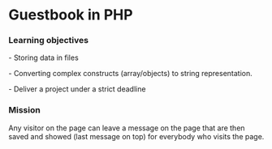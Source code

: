 <h1>Guestbook in PHP</h1>
<h3> Learning objectives </h3>
<p>- Storing data in files</p>
<p>- Converting complex constructs (array/objects) to string representation.</p>
<p>- Deliver a project under a strict deadline</p>

<h3> Mission </h3>
<p>Any visitor on the page can leave a message on the page that are then saved and showed (last message on top) for everybody who visits the page.</p>
